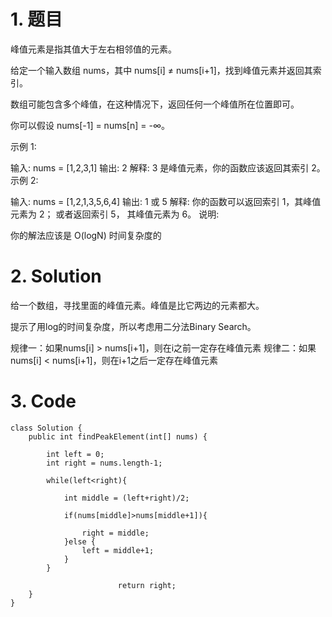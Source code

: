# 1. 题目
峰值元素是指其值大于左右相邻值的元素。

给定一个输入数组 nums，其中 nums[i] ≠ nums[i+1]，找到峰值元素并返回其索引。

数组可能包含多个峰值，在这种情况下，返回任何一个峰值所在位置即可。

你可以假设 nums[-1] = nums[n] = -∞。

示例 1:

输入: nums = [1,2,3,1]
输出: 2
解释: 3 是峰值元素，你的函数应该返回其索引 2。
示例 2:

输入: nums = [1,2,1,3,5,6,4]
输出: 1 或 5 
解释: 你的函数可以返回索引 1，其峰值元素为 2；
     或者返回索引 5， 其峰值元素为 6。
说明:

你的解法应该是 O(logN) 时间复杂度的
# 2. Solution
给一个数组，寻找里面的峰值元素。峰值是比它两边的元素都大。

提示了用log的时间复杂度，所以考虑用二分法Binary Search。

规律一：如果nums[i] > nums[i+1]，则在i之前一定存在峰值元素
规律二：如果nums[i] < nums[i+1]，则在i+1之后一定存在峰值元素
# 3. Code
```
class Solution {
    public int findPeakElement(int[] nums) {
        
        int left = 0;
        int right = nums.length-1;
                                            
        while(left<right){
            
            int middle = (left+right)/2;
            
            if(nums[middle]>nums[middle+1]){
                
                right = middle;
            }else {
                left = middle+1;
            }
        }
        
                        return right;
    }
}
```